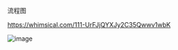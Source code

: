 

流程图

https://whimsical.com/111-UrFJjQYXJy2C35Qwwv1wbK

![image](https://user-images.githubusercontent.com/1460432/208304280-7925ec9e-d311-46e1-894f-46ccc7074307.png)

